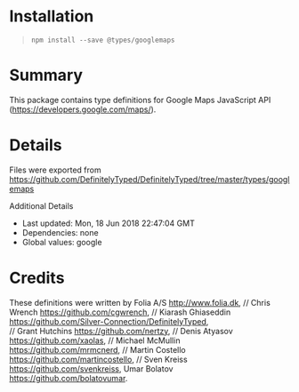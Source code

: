 # Installation
> `npm install --save @types/googlemaps`

# Summary
This package contains type definitions for Google Maps JavaScript API (https://developers.google.com/maps/).

# Details
Files were exported from https://github.com/DefinitelyTyped/DefinitelyTyped/tree/master/types/googlemaps

Additional Details
 * Last updated: Mon, 18 Jun 2018 22:47:04 GMT
 * Dependencies: none
 * Global values: google

# Credits
These definitions were written by  Folia A/S <http://www.folia.dk>, 
//                  Chris Wrench <https://github.com/cgwrench>, 
//                  Kiarash Ghiaseddin <https://github.com/Silver-Connection/DefinitelyTyped>,  
//                  Grant Hutchins <https://github.com/nertzy>, 
//                  Denis Atyasov <https://github.com/xaolas>, 
//                  Michael McMullin <https://github.com/mrmcnerd>, 
//                  Martin Costello <https://github.com/martincostello>, 
//                  Sven Kreiss <https://github.com/svenkreiss>, Umar Bolatov <https://github.com/bolatovumar>.
